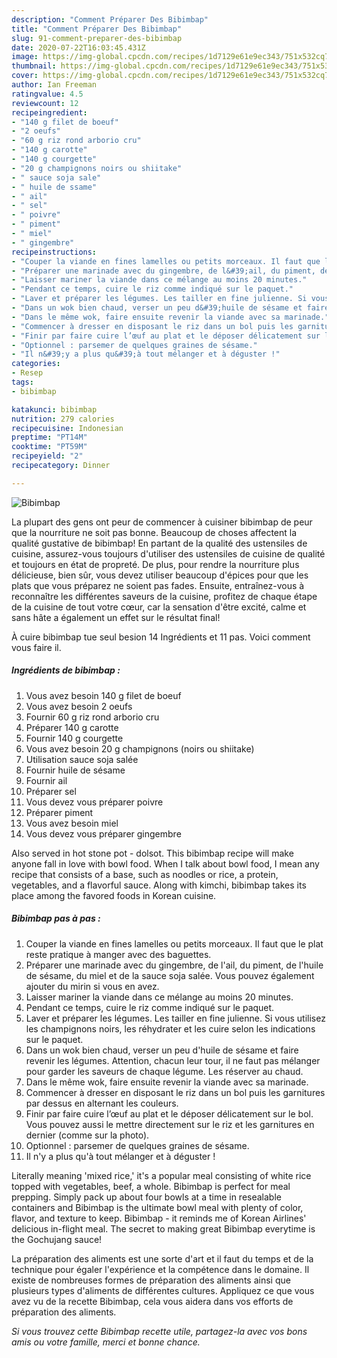 ```yaml
---
description: "Comment Préparer Des Bibimbap"
title: "Comment Préparer Des Bibimbap"
slug: 91-comment-preparer-des-bibimbap
date: 2020-07-22T16:03:45.431Z
image: https://img-global.cpcdn.com/recipes/1d7129e61e9ec343/751x532cq70/bibimbap-photo-principale-de-la-recette.jpg
thumbnail: https://img-global.cpcdn.com/recipes/1d7129e61e9ec343/751x532cq70/bibimbap-photo-principale-de-la-recette.jpg
cover: https://img-global.cpcdn.com/recipes/1d7129e61e9ec343/751x532cq70/bibimbap-photo-principale-de-la-recette.jpg
author: Ian Freeman
ratingvalue: 4.5
reviewcount: 12
recipeingredient:
- "140 g filet de boeuf"
- "2 oeufs"
- "60 g riz rond arborio cru"
- "140 g carotte"
- "140 g courgette"
- "20 g champignons noirs ou shiitake"
- " sauce soja sale"
- " huile de ssame"
- " ail"
- " sel"
- " poivre"
- " piment"
- " miel"
- " gingembre"
recipeinstructions:
- "Couper la viande en fines lamelles ou petits morceaux. Il faut que le plat reste pratique à manger avec des baguettes."
- "Préparer une marinade avec du gingembre, de l&#39;ail, du piment, de l&#39;huile de sésame, du miel et de la sauce soja salée. Vous pouvez également ajouter du mirin si vous en avez."
- "Laisser mariner la viande dans ce mélange au moins 20 minutes."
- "Pendant ce temps, cuire le riz comme indiqué sur le paquet."
- "Laver et préparer les légumes. Les tailler en fine julienne. Si vous utilisez les champignons noirs, les réhydrater et les cuire selon les indications sur le paquet."
- "Dans un wok bien chaud, verser un peu d&#39;huile de sésame et faire revenir les légumes. Attention, chacun leur tour, il ne faut pas mélanger pour garder les saveurs de chaque légume. Les réserver au chaud."
- "Dans le même wok, faire ensuite revenir la viande avec sa marinade."
- "Commencer à dresser en disposant le riz dans un bol puis les garnitures par dessus en alternant les couleurs."
- "Finir par faire cuire l’œuf au plat et le déposer délicatement sur le bol. Vous pouvez aussi le mettre directement sur le riz et les garnitures en dernier (comme sur la photo)."
- "Optionnel : parsemer de quelques graines de sésame."
- "Il n&#39;y a plus qu&#39;à tout mélanger et à déguster !"
categories:
- Resep
tags:
- bibimbap

katakunci: bibimbap 
nutrition: 279 calories
recipecuisine: Indonesian
preptime: "PT14M"
cooktime: "PT59M"
recipeyield: "2"
recipecategory: Dinner

---
```



![Bibimbap](https://img-global.cpcdn.com/recipes/1d7129e61e9ec343/751x532cq70/bibimbap-photo-principale-de-la-recette.jpg)

La plupart des gens ont peur de commencer à cuisiner bibimbap de peur que la nourriture ne soit pas bonne. Beaucoup de choses affectent la qualité gustative de bibimbap! En partant de la qualité des ustensiles de cuisine, assurez-vous toujours d'utiliser des ustensiles de cuisine de qualité et toujours en état de propreté. De plus, pour rendre la nourriture plus délicieuse, bien sûr, vous devez utiliser beaucoup d'épices pour que les plats que vous préparez ne soient pas fades. Ensuite, entraînez-vous à reconnaître les différentes saveurs de la cuisine, profitez de chaque étape de la cuisine de tout votre cœur, car la sensation d'être excité, calme et sans hâte a également un effet sur le résultat final!

<!--inarticleads1-->

À cuire bibimbap tue seul besion 14 Ingrédients et 11 pas. Voici comment vous faire il.

##### Ingrédients de bibimbap :

1. Vous avez besoin 140 g filet de boeuf
1. Vous avez besoin 2 oeufs
1. Fournir 60 g riz rond arborio cru
1. Préparer 140 g carotte
1. Fournir 140 g courgette
1. Vous avez besoin 20 g champignons (noirs ou shiitake)
1. Utilisation  sauce soja salée
1. Fournir  huile de sésame
1. Fournir  ail
1. Préparer  sel
1. Vous devez vous préparer  poivre
1. Préparer  piment
1. Vous avez besoin  miel
1. Vous devez vous préparer  gingembre


Also served in hot stone pot - dolsot. This bibimbap recipe will make anyone fall in love with bowl food. When I talk about bowl food, I mean any recipe that consists of a base, such as noodles or rice, a protein, vegetables, and a flavorful sauce. Along with kimchi, bibimbap takes its place among the favored foods in Korean cuisine. 

<!--inarticleads2-->

##### Bibimbap pas à pas :

1. Couper la viande en fines lamelles ou petits morceaux. Il faut que le plat reste pratique à manger avec des baguettes.
1. Préparer une marinade avec du gingembre, de l&#39;ail, du piment, de l&#39;huile de sésame, du miel et de la sauce soja salée. Vous pouvez également ajouter du mirin si vous en avez.
1. Laisser mariner la viande dans ce mélange au moins 20 minutes.
1. Pendant ce temps, cuire le riz comme indiqué sur le paquet.
1. Laver et préparer les légumes. Les tailler en fine julienne. Si vous utilisez les champignons noirs, les réhydrater et les cuire selon les indications sur le paquet.
1. Dans un wok bien chaud, verser un peu d&#39;huile de sésame et faire revenir les légumes. Attention, chacun leur tour, il ne faut pas mélanger pour garder les saveurs de chaque légume. Les réserver au chaud.
1. Dans le même wok, faire ensuite revenir la viande avec sa marinade.
1. Commencer à dresser en disposant le riz dans un bol puis les garnitures par dessus en alternant les couleurs.
1. Finir par faire cuire l’œuf au plat et le déposer délicatement sur le bol. Vous pouvez aussi le mettre directement sur le riz et les garnitures en dernier (comme sur la photo).
1. Optionnel : parsemer de quelques graines de sésame.
1. Il n&#39;y a plus qu&#39;à tout mélanger et à déguster !


Literally meaning &#39;mixed rice,&#39; it&#39;s a popular meal consisting of white rice topped with vegetables, beef, a whole. Bibimbap is perfect for meal prepping. Simply pack up about four bowls at a time in resealable containers and Bibimbap is the ultimate bowl meal with plenty of color, flavor, and texture to keep. Bibimbap - it reminds me of Korean Airlines&#39; delicious in-flight meal. The secret to making great Bibimbap everytime is the Gochujang sauce! 

<!--inarticleads1-->

<p>
La préparation des aliments est une sorte d'art et il faut du temps et de la technique pour égaler l'expérience et la compétence dans le domaine. Il existe de nombreuses formes de préparation des aliments ainsi que plusieurs types d'aliments de différentes cultures. Appliquez ce que vous avez vu de la recette Bibimbap, cela vous aidera dans vos efforts de préparation des aliments.
</p>

<p>
<i>Si vous trouvez cette Bibimbap recette utile, partagez-la avec vos bons amis ou votre famille, merci et bonne chance.</i>
</p>
